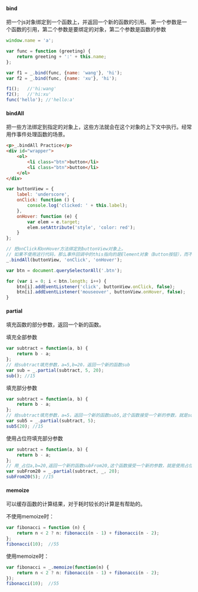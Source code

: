 #### bind

把一个js对象绑定到一个函数上，并返回一个新的函数的引用。
第一个参数是一个函数的引用，第二个参数是要绑定的对象，第二个参数是函数的参数

```javascript
window.name = 'a';

var func = function (greeting) {
    return greeting + ':' + this.name;
};

var f1 = _.bind(func, {name: 'wang'}, 'hi');
var f2 = _.bind(func, {name: 'xu'}, 'hi');

f1();   //'hi:wang'
f2();   //'hi:xu'
func('hello'); //'hello:a'
```

#### bindAll

把一些方法绑定到指定的对象上，这些方法就会在这个对象的上下文中执行。经常用作事件处理函数的场景。

```html
<p>_.bindAll Practice</p>
<div id="wrapper">
    <ol>
        <li class="btn">button</li>
        <li class="btn">button</li>
    </ol>
</div>
```

```javascript
var buttonView = {
    label: 'underscore',
    onClick: function () {
        console.log('clicked: ' + this.label);
    },
    onHover: function (e) {
        var elem = e.target;
        elem.setAttribute('style', 'color: red');
    }
};

// 把onClick和onHover方法绑定到buttonView对象上。
// 如果不使用这行代码，那么事件回调中的this指向的是Element对象（Button按钮），而不是buttonView对象
_.bindAll(buttonView, 'onClick', 'onHover');

var btn = document.querySelectorAll('.btn');

for (var i = 0; i < btn.length; i++) {
    btn[i].addEventListener('click', buttonView.onClick, false);
    btn[i].addEventListener('mouseover', buttonView.onHover, false);
}
```

#### partial

填充函数的部分参数，返回一个新的函数。

填充全部参数

```javascript
var subtract = function(a, b) { 
    return b - a; 
};
// 给subtract填充参数，a=5,b=20，返回一个新的函数sub
var sub = _.partial(subtract, 5, 20);
sub(); //15
```

填充部分参数

```javascript
var subtract = function(a, b) { 
    return b - a; 
};
// 给subtract填充参数，a=5，返回一个新的函数sub5,这个函数接受一个新的参数，就是subtract的第二个参数b
var sub5 = _.partial(subtract, 5);
sub5(20); //15
```

使用占位符填充部分参数

```javascript
var subtract = function(a, b) { 
    return b - a; 
};
// 用_占位a,b=20,返回一个新的函数subFrom20,这个函数接受一个新的参数，就是使用占位符的a
var subFrom20 = _.partial(subtract, _, 20);
subFrom20(5); //15
```

#### memoize

可以缓存函数的计算结果，对于耗时较长的计算是有帮助的。

不使用memoize时：

```javascript
var fibonacci = function (n) {
    return n < 2 ? n: fibonacci(n - 1) + fibonacci(n - 2);
};
fibonacci(10);  //55
```

使用memoize时：

```javascript
var fibonacci = _.memoize(function(n) {
    return n < 2 ? n: fibonacci(n - 1) + fibonacci(n - 2);
});
fibonacci(10);  //55
```





